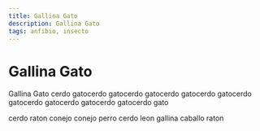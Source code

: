 ```yaml
---
title: Gallina Gato
description: Gallina Gato
tags: anfibio, insecto
---
```


# Gallina Gato

Gallina Gato cerdo gatocerdo gatocerdo gatocerdo gatocerdo gatocerdo gatocerdo gatocerdo gatocerdo gatocerdo gato

cerdo raton conejo conejo perro cerdo leon gallina caballo raton